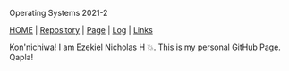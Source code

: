 Operating Systems 2021-2

[HOME](.) | [Repository](https://github.com/ezekielnicholas/os212) | [Page](https://ezekielnicholas.github.io/os212/) | [Log](https://github.com/ezekielnicholas/os212/blob/master/TXT/mylog.txt) | [Links](LINKS/)

 Kon'nichiwa! I am Ezekiel Nicholas H :boom:. This is my personal GitHub Page. Qapla!
